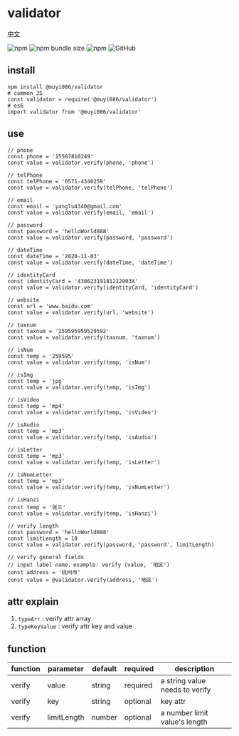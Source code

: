 # validator

[中文](https://github.com/MuYi086/npm_package/blob/master/@muyi086/validator/README-CN.md '中文')

![npm](https://img.shields.io/npm/v/@muyi086/validator) ![npm bundle size](https://img.shields.io/bundlephobia/min/@muyi086/validator) ![npm](https://img.shields.io/npm/dt/@muyi086/validator) ![GitHub](https://img.shields.io/github/license/MuYi086/npm_package)

## install
```SHELL
npm install @muyi086/validator
# common JS
const validator = require('@muyi086/validator')
# es6
import validator from '@muyi086/validator'
```

## use
```JS
// phone
const phone = '15507810249'
const value = validator.verify(phone, 'phone')

// telPhone
const telPhone = '0571-4340259'
const value = validator.verify(telPhone, 'telPhone')

// email
const email = 'yanglu4340@gmail.com'
const value = validator.verify(email, 'email')

// password
const password = 'helloWorld888'
const value = validator.verify(password, 'password')

// dateTime
const dateTime = '2020-11-03'
const value = validator.verify(dateTime, 'dateTime')

// identityCard
const identityCard = '43062319181212003X'
const value = validator.verify(identityCard, 'identityCard')

// website
const url = 'www.baidu.com'
const value = validator.verify(url, 'website')

// taxnum
const taxnum = '259595959529592'
const value = validator.verify(taxnum, 'taxnum')

// isNum
const temp = '259595'
const value = validator.verify(temp, 'isNum')

// isImg
const temp = 'jpg'
const value = validator.verify(temp, 'isImg')

// isVideo
const temp = 'mp4'
const value = validator.verify(temp, 'isVideo')

// isAudio
const temp = 'mp3'
const value = validator.verify(temp, 'isAudio')

// isLetter
const temp = 'mp3'
const value = validator.verify(temp, 'isLetter')

// isNumLetter
const temp = 'mp3'
const value = validator.verify(temp, 'isNumLetter')

// isHanzi
const temp = '张三'
const value = validator.verify(temp, 'isHanzi')

// verify length
const password = 'helloWorld888'
const limitLength = 10
const value = validator.verify(password, 'password', limitLength)

// verify general fields
// input label name，example: verify (value, '地区')
const address = '杭州市'
const value = @validator.verify(address, '地区')
```

## attr explain
1. `typeArr` : verify attr array 
1. `typeKeyValue` : verify attr key and value

## function

function|parameter|default|required|description|
--|--|--|--|--|
verify|value|string|required|a string value needs to verify|
verify|key|string|optional|key attr|
verify|limitLength|number|optional|a number limit value's length|
